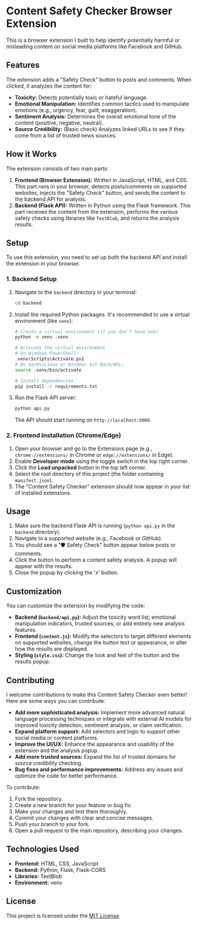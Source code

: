 # Content Safety Checker Browser Extension

This is a browser extension I built to help identify potentially harmful or misleading content on social media platforms like Facebook and GitHub.

## Features

The extension adds a "Safety Check" button to posts and comments. When clicked, it analyzes the content for:

-   **Toxicity:** Detects potentially toxic or hateful language.
-   **Emotional Manipulation:** Identifies common tactics used to manipulate emotions (e.g., urgency, fear, guilt, exaggeration).
-   **Sentiment Analysis:** Determines the overall emotional tone of the content (positive, negative, neutral).
-   **Source Credibility:** (Basic check) Analyzes linked URLs to see if they come from a list of trusted news sources.

## How it Works

The extension consists of two main parts:

1.  **Frontend (Browser Extension):** Written in JavaScript, HTML, and CSS. This part runs in your browser, detects posts/comments on supported websites, injects the "Safety Check" button, and sends the content to the backend API for analysis.
2.  **Backend (Flask API):** Written in Python using the Flask framework. This part receives the content from the extension, performs the various safety checks using libraries like `TextBlob`, and returns the analysis results.

## Setup

To use this extension, you need to set up both the backend API and install the extension in your browser.

### 1. Backend Setup

1.  Navigate to the `backend` directory in your terminal:
    ```bash
    cd backend
    ```
2.  Install the required Python packages. It's recommended to use a virtual environment (like `venv`):
    ```bash
    # Create a virtual environment (if you don't have one)
    python -m venv .venv
    
    # Activate the virtual environment
    # On Windows PowerShell:
    .venv\Scripts\Activate.ps1
    # On macOS/Linux or Windows Git Bash/WSL:
    source .venv/bin/activate
    
    # Install dependencies
    pip install -r requirements.txt
    ```
3.  Run the Flask API server:
    ```bash
    python api.py
    ```
    The API should start running on `http://localhost:5000`.

### 2. Frontend Installation (Chrome/Edge)

1.  Open your browser and go to the Extensions page (e.g., `chrome://extensions/` in Chrome or `edge://extensions/` in Edge).
2.  Enable **Developer mode** using the toggle switch in the top right corner.
3.  Click the **Load unpacked** button in the top left corner.
4.  Select the root directory of this project (the folder containing `manifest.json`).
5.  The "Content Safety Checker" extension should now appear in your list of installed extensions.

## Usage

1.  Make sure the backend Flask API is running (`python api.py` in the `backend` directory).
2.  Navigate to a supported website (e.g., Facebook or GitHub).
3.  You should see a "🛡️ Safety Check" button appear below posts or comments.
4.  Click the button to perform a content safety analysis. A popup will appear with the results.
5.  Close the popup by clicking the 'x' button.

## Customization

You can customize the extension by modifying the code:

-   **Backend (`backend/api.py`):** Adjust the toxicity word list, emotional manipulation indicators, trusted sources, or add entirely new analysis features.
-   **Frontend (`content.js`):** Modify the selectors to target different elements on supported websites, change the button text or appearance, or alter how the results are displayed.
-   **Styling (`style.css`):** Change the look and feel of the button and the results popup.

## Contributing

I welcome contributions to make this Content Safety Checker even better! Here are some ways you can contribute:

-   **Add more sophisticated analysis:** Implement more advanced natural language processing techniques or integrate with external AI models for improved toxicity detection, sentiment analysis, or claim verification.
-   **Expand platform support:** Add selectors and logic to support other social media or content platforms.
-   **Improve the UI/UX:** Enhance the appearance and usability of the extension and the analysis popup.
-   **Add more trusted sources:** Expand the list of trusted domains for source credibility checking.
-   **Bug fixes and performance improvements:** Address any issues and optimize the code for better performance.

To contribute:

1.  Fork the repository.
2.  Create a new branch for your feature or bug fix.
3.  Make your changes and test them thoroughly.
4.  Commit your changes with clear and concise messages.
5.  Push your branch to your fork.
6.  Open a pull request to the main repository, describing your changes.

## Technologies Used

-   **Frontend:** HTML, CSS, JavaScript
-   **Backend:** Python, Flask, Flask-CORS
-   **Libraries:** TextBlob
-   **Environment:** venv

## License

This project is licensed under the [MIT License](LICENSE).
